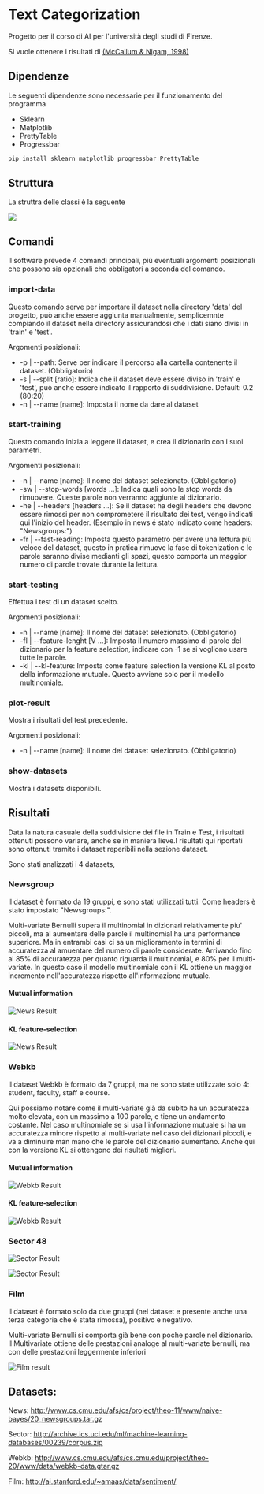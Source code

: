 # Text Categorization

Progetto per il corso di AI per l'università degli studi di Firenze.

Si vuole ottenere i risultati di [(McCallum & Nigam, 1998)](/documents/text-categorization)

## Dipendenze

Le seguenti dipendenze sono necessarie per il funzionamento del programma
- Sklearn
- Matplotlib
- PrettyTable
- Progressbar

```bash
pip install sklearn matplotlib progressbar PrettyTable
```

## Struttura

La struttra delle classi è la seguente

![](documents/uml/UMLCompleto.jpg)

## Comandi

Il software prevede 4 comandi principali, più eventuali argomenti posizionali che possono sia opzionali che obbligatori a seconda del comando.

### import-data

Questo comando serve per importare il dataset nella directory 'data' del progetto, può anche essere aggiunta manualmente, semplicemnte compiando il dataset nella directory assicurandosi che i dati siano divisi in 'train' e 'test'.

Argomenti posizionali:
- -p | --path: Serve per indicare il percorso alla cartella contenente il dataset. (Obbligatorio)
- -s | --split [ratio]: Indica che il dataset deve essere diviso in 'train' e 'test', può anche essere indicato il rapporto di suddivisione. Default: 0.2 (80:20)
- -n | --name [name]: Imposta il nome da dare al dataset 

### start-training

Questo comando inizia a leggere il dataset, e crea il dizionario con i suoi parametri.

Argomenti posizionali:
- -n | --name [name]: Il nome del dataset selezionato. (Obbligatorio)
- -sw | --stop-words [words ...]: Indica quali sono le stop words da rimuovere. Queste parole non verranno aggiunte al dizionario.
- -he | --headers [headers ...]: Se il dataset ha degli headers che devono essere rimossi per non comprometere il risultato dei test, vengo indicati qui l'inizio del header. (Esempio in news é stato indicato come headers: "Newsgroups:")
- -fr | --fast-reading: Imposta questo parametro per avere una lettura più veloce del dataset, questo in pratica rimuove la fase di tokenization e le parole saranno divise medianti gli spazi, questo comporta un maggior numero di parole trovate durante la lettura.

### start-testing

Effettua i test di un dataset scelto.

Argomenti posizionali:
- -n | --name [name]: Il nome del dataset selezionato. (Obbligatorio)
- -fl | --feature-lenght [V ...]: Imposta il numero massimo di parole del dizionario per la feature selection, indicare con -1 se si vogliono usare tutte le parole.
- -kl | --kl-feature: Imposta come feature selection la versione KL al posto della informazione mutuale. Questo avviene solo per il modello multinomiale.

### plot-result

Mostra i risultati del test precedente.

Argomenti posizionali:
- -n | --name [name]: Il nome del dataset selezionato. (Obbligatorio)

### show-datasets

Mostra i datasets disponibili.

## Risultati

Data la natura casuale della suddivisione dei file in Train e Test, i risultati ottenuti possono variare, anche se in maniera lieve.I risultati qui riportati sono ottenuti tramite i dataset reperibili nella sezione dataset.

Sono stati analizzati i 4 datasets, 


### Newsgroup

Il dataset è formato da 19 gruppi, e sono stati utilizzati tutti. Come headers è stato impostato "Newsgroups:".

Multi-variate Bernulli supera il multinomial in dizionari relativamente piu' piccoli, ma al aumentare delle parole il multinomial ha una performance superiore.
Ma in entrambi casi ci sa un miglioramento in termini di accuratezza al amuentare del numero di parole considerate. Arrivando fino al 85% di accuratezza per quanto riguarda il multinomial, e 80% per il multi-variate. In questo caso il modello multinomiale con il KL ottiene un maggior incremento nell'accuratezza rispetto all'informazione mutuale.

#### Mutual information

![News Result](/results/plots/newsIM.png)

#### KL feature-selection

![News Result](/results/plots/newsKL.png)

### Webkb

Il dataset Webkb è formato da 7 gruppi, ma ne sono state utilizzate solo 4: student, faculty, staff e course.

Qui possiamo notare come il multi-variate già da subito ha un accuratezza molto elevata, con un massimo a 100 parole, e tiene un andamento costante.
Nel caso multinomiale se si usa l'informazione mutuale si ha un accuratezza minore rispetto al multi-variate nel caso dei dizionari piccoli, e va a diminuire man mano che le parole del dizionario aumentano. Anche qui con la versione KL si ottengono dei risultati migliori.

#### Mutual information

![Webkb Result](/results/plots/webkbIM.png)

#### KL feature-selection

![Webkb Result](/results/plots/webkbKL.png)

### Sector 48

![Sector Result](/results/plots/Sector48IM.png)

![Sector Result](/results/plots/Sector48KL.png)

### Film

Il dataset è formato solo da due gruppi (nel dataset e presente anche una terza categoria che è stata rimossa), positivo e negativo.

Multi-variate Bernulli si comporta già bene con poche parole nel dizionario.
Il Multivariate ottiene delle prestazioni analoge al multi-variate bernulli, ma con delle prestazioni leggermente inferiori

![Film result](/results/FilmResult.png)

## Datasets:

News: http://www.cs.cmu.edu/afs/cs/project/theo-11/www/naive-bayes/20_newsgroups.tar.gz

Sector: http://archive.ics.uci.edu/ml/machine-learning-databases/00239/corpus.zip

Webkb: http://www.cs.cmu.edu/afs/cs.cmu.edu/project/theo-20/www/data/webkb-data.gtar.gz

Film: http://ai.stanford.edu/~amaas/data/sentiment/ 
